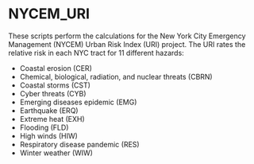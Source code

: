 # NYCEM_URI
These scripts perform the calculations for the New York City Emergency Management (NYCEM) Urban Risk Index (URI) project. The URI rates the relative risk in each NYC tract for 11 different hazards:  
- Coastal erosion (CER)
- Chemical, biological, radiation, and nuclear threats (CBRN)
- Coastal storms (CST)
- Cyber threats (CYB)
- Emerging diseases epidemic (EMG)
- Earthquake (ERQ)
- Extreme heat (EXH)
- Flooding (FLD)
- High winds (HIW)
- Respiratory disease pandemic (RES)
- Winter weather (WIW)
